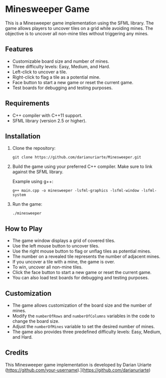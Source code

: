 # Minesweeper Game

This is a Minesweeper game implementation using the SFML library. The game allows players to uncover tiles on a grid while avoiding mines. The objective is to uncover all non-mine tiles without triggering any mines.

## Features

- Customizable board size and number of mines.
- Three difficulty levels: Easy, Medium, and Hard.
- Left-click to uncover a tile.
- Right-click to flag a tile as a potential mine.
- Face button to start a new game or reset the current game.
- Test boards for debugging and testing purposes.

## Requirements

- C++ compiler with C++11 support.
- SFML library (version 2.5 or higher).

## Installation

1. Clone the repository:

   ```
   git clone https://github.com/darianuriarte/Minesweeper.git
   ```

2. Build the game using your preferred C++ compiler. Make sure to link against the SFML library.

   Example using g++:

   ```
   g++ main.cpp -o minesweeper -lsfml-graphics -lsfml-window -lsfml-system
   ```

3. Run the game:

   ```
   ./minesweeper
   ```

## How to Play

- The game window displays a grid of covered tiles.
- Use the left mouse button to uncover tiles.
- Use the right mouse button to flag or unflag tiles as potential mines.
- The number on a revealed tile represents the number of adjacent mines.
- If you uncover a tile with a mine, the game is over.
- To win, uncover all non-mine tiles.
- Click the face button to start a new game or reset the current game.
- You can also load test boards for debugging and testing purposes.

## Customization

- The game allows customization of the board size and the number of mines.
- Modify the `numberOfRows` and `numberOfColumns` variables in the code to change the board size.
- Adjust the `numberOfMines` variable to set the desired number of mines.
- The game also provides three predefined difficulty levels: Easy, Medium, and Hard.

## Credits

This Minesweeper game implementation is developed by Darian Uriarte (https://github.com/your-username).](https://github.com/darianuriarte)

